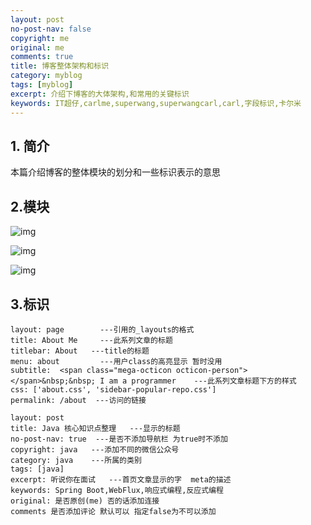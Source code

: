 ```yaml
---
layout: post
no-post-nav: false 
copyright: me
original: me
comments: true
title: 博客整体架构和标识
category: myblog
tags: [myblog]
excerpt: 介绍下博客的大体架构,和常用的关键标识
keywords: IT超仔,carlme,superwang,superwangcarl,carl,字段标识,卡尔米
---
```


## 1. 简介

本篇介绍博客的整体模块的划分和一些标识表示的意思

## 2.模块

![img]({{site.cdn}}assets/images/blog/2019/20190408223512.png)

![img]({{site.cdn}}assets/images/blog/2019/20190408223939.png)

![img]({{site.cdn}}assets/images/blog/2019/20190408224044.png)

## 3.标识

```
layout: page  		---引用的_layouts的格式
title: About Me		---此系列文章的标题
titlebar: About   ---title的标题
menu: about			---用户class的高亮显示 暂时没用
subtitle:  <span class="mega-octicon octicon-person"></span>&nbsp;&nbsp; I am a programmer    ---此系列文章标题下方的样式     
css: ['about.css', 'sidebar-popular-repo.css']
permalink: /about  ---访问的链接

layout: post
title: Java 核心知识点整理   ---显示的标题
no-post-nav: true  ---是否不添加导航栏 为true时不添加
copyright: java   ---添加不同的微信公众号
category: java 	  ---所属的类别
tags: [java]
excerpt: 听说你在面试   ---首页文章显示的字  meta的描述
keywords: Spring Boot,WebFlux,响应式编程,反应式编程
original: 是否原创(me) 否的话添加连接
comments 是否添加评论 默认可以 指定false为不可以添加
```

